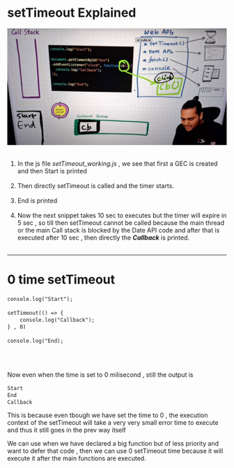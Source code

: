 # setTimeout Explained

![setTimeout Explained](https://github.com/mudits02/Javascript-Essentials/blob/master/Images/photo1719775355.jpeg)<br><br>

1. In the js file *setTimeout_working.js* , we see that first a GEC is created and then Start is printed <br><br>
2. Then directly setTimeout is called and the timer starts.<br><br>
3. End is printed<br><br>
4. Now the next snippet takes 10 sec to executes but the timer will expire in 5 sec , so till then setTimeout cannot be called because the main thread or the main Call stack is blocked by the Date API code and after that is executed after 10 sec , then directly the ***Callback*** is printed.<br><br>

---

# 0 time setTimeout

```
console.log("Start");

setTimeout(() => {
    console.log("Callback");
} , 0)

console.log("End);
```
<br><br>

Now even when the time is set to 0 milisecond , still the output is 
```
Start
End
Callback
```
This is because even tbough we have set the time to 0 , the execution context of the setTimeout will take a very very small error time to execute and thus it still goes in the prev way itself<br>

We can use when we have declared a big function but of less priority and want to defer that code , then we can use 0 setTimeout time because it will execute it after the main functions are executed.